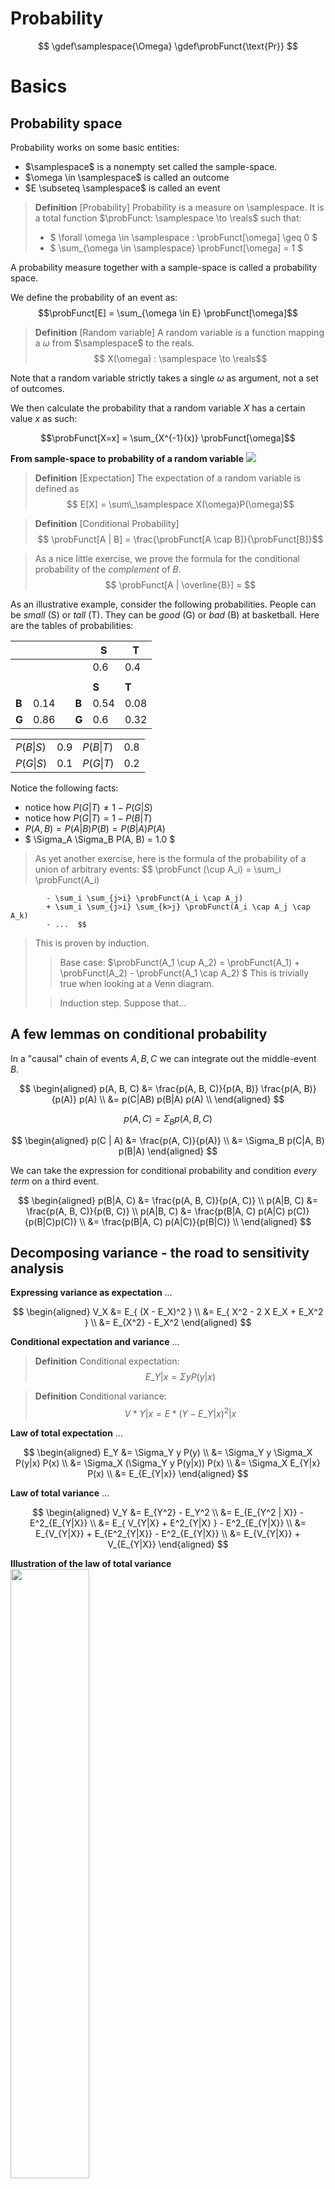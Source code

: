 # Probability

$$
\gdef\samplespace{\Omega}
\gdef\probFunct{\text{Pr}}
$$

# Basics

## Probability space

Probability works on some basic entities:

- $\samplespace$ is a nonempty set called the sample-space.
- $\omega \in \samplespace$ is called an outcome
- $E \subseteq \samplespace$ is called an event

> **Definition** [Probability]
> Probability is a measure on \samplespace. It is a total function $\probFunct: \samplespace \to \reals$ such that:
>
> - $ \forall \omega \in \samplespace : \probFunct[\omega] \geq 0 $
> - $ \sum\_{\omega \in \samplespace} \probFunct[\omega] = 1 $

A probability measure together with a sample-space is called a probability space.

We define the probability of an event as:
$$\probFunct[E] = \sum_{\omega \in E} \probFunct[\omega]$$

> **Definition** [Random variable]
> A random variable is a function mapping a $\omega$ from $\samplespace$ to the reals.
> $$ X(\omega) : \samplespace \to \reals$$

Note that a random variable strictly takes a single $\omega$ as argument, not a set of outcomes.

We then calculate the probability that a random variable $X$ has a certain value $x$ as such:

$$\probFunct[X=x] = \sum_{X^{-1}(x)} \probFunct[\omega]$$

**From sample-space to probability of a random variable**
<img src="https://raw.githubusercontent.com/MichaelLangbein/tdl2/main/backend/data/assets/programming/prob.png">

> **Definition** [Expectation]
> The expectation of a random variable is defined as
> $$ E[X] = \sum\_\samplespace X(\omega)P(\omega)$$

> **Definition** [Conditional Probability]
> $$ \probFunct[A | B] = \frac{\probFunct[A \cap B]}{\probFunct[B]}$$

> As a nice little exercise, we prove the formula for the conditional probability of the _complement_ of $B$.
> $$ \probFunct[A | \overline{B}] = $$

As an illustrative example, consider the following probabilities. People can be _small_ (S) or _tall_ (T). They can be _good_ (G) or _bad_ (B) at basketball.
Here are the tables of probabilities:

|       |      |     |       | **S** | **T** |
| ----- | ---- | --- | ----- | ----- | ----- |
|       |      |     |       | 0.6   | 0.4   |
|       |      |     |       |       |       |
|       |      |     |       | **S** | **T** |
| **B** | 0.14 |     | **B** | 0.54  | 0.08  |
| **G** | 0.86 |     | **G** | 0.6   | 0.32  |

|           |     |           |     |
| --------- | --- | --------- | --- |
| $P(B\|S)$ | 0.9 | $P(B\|T)$ | 0.8 |
| $P(G\|S)$ | 0.1 | $P(G\|T)$ | 0.2 |

Notice the following facts:

- notice how $P(G|T) \neq 1 - P(G|S)$
- notice how $P(G|T) = 1 - P(B|T)$
- $P(A, B) = P(A|B) P(B) = P(B|A) P(A)$
- $ \Sigma_A \Sigma_B P(A, B) = 1.0 $

> As yet another exercise, here is the formula of the probability of a union of arbitrary events:
> $$ \probFunct (\cup A_i) = \sum_i \probFunct(A_i)

            - \sum_i \sum_{j>i} \probFunct(A_i \cap A_j)
            + \sum_i \sum_{j>i} \sum_{k>j} \probFunct(A_i \cap A_j \cap A_k)
            - ...  $$

> This is proven by induction.
>
> > Base case:
> > $\probFunct(A_1 \cup A_2) = \probFunct(A_1) + \probFunct(A_2) - \probFunct(A_1 \cap A_2) $
> > This is trivially true when looking at a Venn diagram.
>
> > Induction step. Suppose that...

## A few lemmas on conditional probability <a id="condPropLemmas"></a>

In a "causal" chain of events $A, B, C$ we can integrate out the middle-event $B$.

$$
    \begin{aligned}
        p(A, B, C)  &= \frac{p(A, B, C)}{p(A, B)} \frac{p(A, B)}{p(A)} p(A) \\
                    &= p(C|AB) p(B|A) p(A) \\
    \end{aligned}
$$

$$
    p(A, C) = \Sigma_B p(A, B, C)
$$

$$
    \begin{aligned}
            p(C | A) &= \frac{p(A, C)}{p(A)} \\
                     &= \Sigma_B p(C|A, B) p(B|A)
    \end{aligned}
$$

We can take the expression for conditional probability and condition _every term_ on a third event.

$$
    \begin{aligned}
        p(B|A, C) &= \frac{p(A, B, C)}{p(A, C)} \\
        p(A|B, C) &= \frac{p(A, B, C)}{p(B, C)} \\
        p(A|B, C) &= \frac{p(B|A, C) p(A|C) p(C)}{p(B|C)p(C)} \\
                  &= \frac{p(B|A, C) p(A|C)}{p(B|C)} \\
    \end{aligned}
$$

## Decomposing variance - the road to sensitivity analysis

**Expressing variance as expectation** ...

$$
    \begin{aligned}
        V_X &= E_{ (X - E_X)^2 } \\
            &= E_{ X^2 - 2 X E_X + E_X^2 } \\
            &= E_{X^2} - E_X^2
    \end{aligned}
$$

**Conditional expectation and variance** ...

> **Definition** <a id="conditionalExpectation"></a>
> Conditional expectation:
> $$ E\_{Y|x} = \Sigma y P(y|x) $$

> **Definition** <a id="conditionalVariance"></a>
> Conditional variance:
> $$ V*{Y|x} = E*{(Y - E\_{Y|x})^2 | x} $$

**Law of total expectation** ... <a id="lawOfTotalExpectation"></a>

$$
    \begin{aligned}
        E_Y &= \Sigma_Y y P(y) \\
            &= \Sigma_Y y \Sigma_X P(y|x) P(x) \\
            &= \Sigma_X (\Sigma_Y y P(y|x)) P(x) \\
            &= \Sigma_X E_{Y|x} P(x) \\
            &= E_{E_{Y|x}}
    \end{aligned}
$$

**Law of total variance** ...<a id="lawOfTotalVariance"></a>

$$
    \begin{aligned}
        V_Y &= E_{Y^2} - E_Y^2 \\
            &= E_{E_{Y^2 | X}} - E^2_{E_{Y|X}} \\
            &= E_{  V_{Y|X} + E^2_{Y|X}  } - E^2_{E_{Y|X}} \\
            &= E_{V_{Y|X}} + E_{E^2_{Y|X}} - E^2_{E_{Y|X}} \\
            &= E_{V_{Y|X}} + V_{E_{Y|X}}
    \end{aligned}
$$

**Illustration of the law of total variance**
<img width="50%" src="https://raw.githubusercontent.com/MichaelLangbein/tdl2/main/backend/data/assets/programming/law_of_total_variance.jpg">

# Probability density functions

Up to now we have been dealing with probability mass functions on discrete variables.
That works just as well with discrete variables, but we need to accommodate some details.
For example, we can only define probability density in therms of cumulative probability functions.

Let $P(x) := Pr(X > x)$ be a cumulative probability function.
Then the probability density at $x$ is $\frac{d P}{d x}(x)$.

### As an exercise, consider $x \tilde Exp(x)$. We want to calculate $E(x | x > x_0)$.

We'll start with $P(x | x > x_0)$.
We have:

$$
    \begin{aligned}
        P(X | X > x_0) &= \left( \text{ using the fact that } P(B|A) = \frac{P(A \land B)}{P(A)} \right) \\
                          &= \frac{ P(X = x \land X > x_0) }{ P(X > x_0) } \\
                          &= \frac{ s_{x_0} P(X=x) }{ P(x > x_0) }  (\text{ with $s_{x_0}$ the step-function at $x_0$}) \\
                          &= \frac{ s_{x_0} P(X=x) }{ \int_{x_0}^\infty p(x) dx }
    \end{aligned}
$$

This leads us to the expectation:

$$
    \begin{aligned}
        E(X | X > x_0)  &= \int_{-\infty}^\infty x p(X | X > x_0) dx \\
                        &= \frac{ s_{x_0} \int_{-\infty}^\infty x p(x) dx }{ \int_{x_0}^\infty p(x) dx } \\
                        &= \frac{ \int_{x_0}^\infty x p(x) dx }{ \int_{x_0}^\infty p(x) dx } \\
                        &= \frac{ s_{x_0} E(X) }{ P(X > x_0) }
    \end{aligned}
$$

# Probability distributions

A probability distribution is a function from the domain of a random variable to its probability - in other words, a probability distribution yields the probability that a random variable will take on a certain value.

There is an abundance of ready made probability distributions to chose from, covering virtually all important situations. But care must be taken when deciding which distribution to apply to a certain problem.

**The Bernoulli family** based on modelling a series of coin-tosses.

- Bernoulli: heads or tails?
- Binominal: k heads in n trials
- Poisson: k heads in $\infty$ trials.

A remarkable feature of the Poisson-distribution is that it has only a parameter for the mean, but always the same variance.

**The geometric family** based on repeating an experiment until it succeeds.

## Probabilistic fallacies

- T-Test interpretation: If $\probFunct[A|B] = x$, then this does _not_ mean that $\probFunct[A|\overline{B}] = 1 - x$.
- Prosecutors fallacy aka. inverse fallacy: $P(A|B) \neq P(B|A)$

> $\probFunct[A|\overline{B}] \neq 1 - \probFunct[A | B]$
>
> By contradiction.
>
> > $$
> >     \begin{aligned}
> >        \probFunct[A|B]                 &= 1 - \probFunct[A | \overline{B}] \\
> >                                        &= \frac{  \probFunct[B] - \probFunct[A \cap \overline{B}]  }{  \probFunct[B]  }  \\
> >        \probFunct[A|B] \probFunct[B]   &=         \probFunct[B] - \probFunct[A \cap \overline{B}] \\
> >        \probFunct[A \cap B]   &= \probFunct[B] - \probFunct[A \cap \overline{B}] \\
> >        \probFunct[A \cap B] + \probFunct[A \cap \overline{B}]  &= \probFunct[B] \\
> >        \probFunct[A] &= \probFunct[B]
> >     \end{aligned}
> > $$
> >
> > Thus $\probFunct[A|\overline{B}] \neq 1 - \probFunct[A | B]$.
>
> But not that it _does_ hold true that $\probFunct[\overline{A}|B] = 1 - \probFunct[A | B]$

# Relation between data-size and estimation-quality

## Cramer-Rao bound

https://en.wikipedia.org/wiki/Cram%C3%A9r%E2%80%93Rao_bound#Scalar_unbiased_case

- Variable to estimate: $\theta$, a fixed scalar
- Unbiased estimator $\hat{\theta}$
- $n$ observations of $x$, which is a random variable distributed according to $f(x|\theta)$
  $$\var{\hat{\theta}} \geq \frac{1}{I(\theta)}$$
  With $I$ the Fisher information:
  $$I(\theta) = n   E  \left[ \left(\frac{\partial log(f(x|\theta))}{\partial \theta}   \right)^2 \right]$$

Thus to cut the estimation-error by $u$, you'll need $u^2$ as many data-points.
It has been claimed that [this causes diminishing returns in training LLM's](https://spectrum.ieee.org/deep-learning-computational-cost).

```python
import numpy as np
import matplotlib.pyplot as plt

theta = 2.0      # value to estimate
stddev = 1.0     # natural measurement error

experiments = 50
nrSamples = 1024
errors = np.zeros((experiments, nrSamples))

# we repeat our experiment a few times
for e in range(experiments):
    # estimate theta using 1, 2, 3, ... 1024 observations
    for i in range(nrSamples):
        samples = np.random.normal(loc=theta, scale=stddev, size=i)
        thetaEstimated = np.mean(samples)
        error = np.abs(thetaEstimated - theta)
        errors[e, i] = error
meanErrors = np.mean(errors, axis=0)
meanErrors.shape


sampleLocations = [1, 3, 7, 15, 31, 63, 127, 255, 511, 1023]
sampledData = meanErrors[sampleLocations]
plt.plot(sampleLocations, sampledData)
```

## Fermi estimate

https://math.stackexchange.com/questions/3267041/proof-of-fermi-estimation-variance

The statement is a consequence of a well-known theorem in statistics stating that if $𝑋$ and $Y$ are independent random variables with variances $\sigma^2_X$ and $\sigma^2_Y$ respectively, then the variance of $𝑋+𝑌$ is $\sigma^2_X+\sigma^2_Y$. Therefore if $X_1,X_2,X_3,…,X_n$ are independent random variables each of which has variance $\sigma^2$, then the variance of $X_1+X_2+X_3+⋯+X_𝑛$ is $n\sigma^2$, and the standard deviation of the sum is $\sqrt{n\sigma^2} = \sqrt{n} \sigma$.
